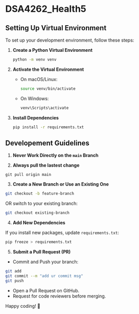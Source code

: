 # DSA4262_Health5



## Setting Up Virtual Environment

To set up your development environment, follow these steps:

1. **Create a Python Virtual Environment**
   ```sh
   python -m venv venv
   ```

2. **Activate the Virtual Environment**
   - On macOS/Linux:
     ```sh
     source venv/bin/activate
     ```
   - On Windows:
     ```sh
     venv\Scripts\activate
     ```

3. **Install Dependencies**
   ```sh
   pip install -r requirements.txt
   ```


## Developement  Guidelines

1. **Never Work Directly on the `main` Branch**

2. **Always pull the lastest change**
```
git pull origin main
```

3. **Create a New Branch or Use an Existing One**
```sh
git checkout -b feature-branch
```
OR switch to your existing branch:
```sh
git checkout existing-branch
```

4. **Add New Dependencies**

If you install new packages, update `requirements.txt`:
```sh
pip freeze > requirements.txt
```

5. **Submit a Pull Request (PR)**
- Commit and Push your branch:
```sh
git add
git commit --m "add ur commit msg"
git push
```
- Open a Pull Request on GitHub.
- Request for code reviewers before merging.



Happy coding! 🚀
